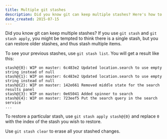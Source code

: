 ```yaml
---
title: Multiple git stashes
description: Did you know git can keep multiple stashes? Here's how to do it.
date_created: 2015-07-15
---
```


Did you know git can keep multiple stashes? If you use `git stash` and `git stash apply`, you might be tempted to think there is a single stash, but you can restore older stashes, and thus stash multiple items.

To see your previous stashes, use `git stash list`. You will get a result like this:

```
stash@{0}: WIP on master: 6c483e2 Updated location.search to use empty string instead of null
stash@{1}: WIP on master: 6c483e2 Updated location.search to use empty string instead of null
stash@{2}: WIP on master: 142e661 Removed middle state for the search results panel
stash@{3}: WIP on master: 0e65041 Added spinner to search
stash@{4}: WIP on master: 723eef5 Put the search query in the search service
...

```

To restore a particular stash, use `git stash apply stash@{0}` and replace `0` with the index of the stash you wish to restore.

Use `git stash clear` to erase all your stashed changes.


